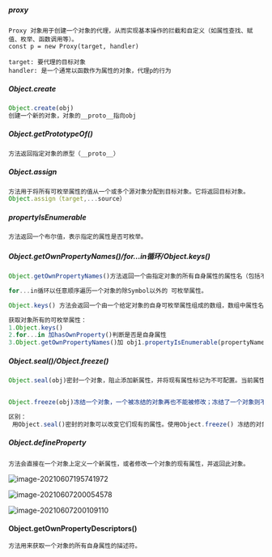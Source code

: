 ##### proxy

```
Proxy 对象用于创建一个对象的代理，从而实现基本操作的拦截和自定义（如属性查找、赋值、枚举、函数调用等）。
const p = new Proxy(target, handler)

target: 要代理的目标对象
handler: 是一个通常以函数作为属性的对象，代理p的行为
```

##### Object.create

```js
Object.create(obj)
创建一个新的对象，对象的__proto__指向obj
```

##### Object.getPrototypeOf()

```js
方法返回指定对象的原型（__proto__）
```

##### Object.assign

```js
方法用于将所有可枚举属性的值从一个或多个源对象分配到目标对象。它将返回目标对象。
Object.assign（target,...source）
```

##### propertyIsEnumerable

```js
方法返回一个布尔值，表示指定的属性是否可枚举。
```

##### Object.getOwnPropertyNames()/for...in循环/Object.keys()

```js
Object.getOwnPropertyNames()方法返回一个由指定对象的所有自身属性的属性名（包括不可枚举属性但不包括Symbol值作为名称的属性）组成的数组。

for...in循环以任意顺序遍历一个对象的除Symbol以外的 可枚举属性。

Object.keys() 方法会返回一个由一个给定对象的自身可枚举属性组成的数组，数组中属性名的排列顺序和正常循环遍历该对象时返回的顺序一致

获取对象所有的可枚举属性：
1.Object.keys()
2.for...in 加hasOwnProperty()判断是否是自身属性
3.Object.getOwnPropertyNames()加 obj1.propertyIsEnumerable(propertyName) === true来判断

```

##### Object.seal()/Object.freeze()

```js
Object.seal(obj)密封一个对象，阻止添加新属性，并将现有属性标记为不可配置。当前属性可写的话就可以改变


Object.freeze(obj)冻结一个对象，一个被冻结的对象再也不能被修改；冻结了一个对象则不能向这个对象添加新的属性，不能删除已有属性，不能修改该对象已有属性的可枚举性、可配置性、可写性，以及不能修改已有属性的值。此外，冻结一个对象后该对象的原型也不能被修改。freeze() 返回和传入的参数相同的对象。

区别：
 用Object.seal()密封的对象可以改变它们现有的属性。使用Object.freeze() 冻结的对象中现有属性是不可变的。

```

##### Object.defineProperty

```
方法会直接在一个对象上定义一个新属性，或者修改一个对象的现有属性，并返回此对象。
```

![image-20210607195741972](/Users/limengyun/md/md/image-20210607195741972.png)

![image-20210607200054578](/Users/limengyun/md/md/image-20210607200054578.png)

![image-20210607200109110](/Users/limengyun/md/md/image-20210607200109110.png)

#### Object.getOwnPropertyDescriptors()

```js
方法用来获取一个对象的所有自身属性的描述符。
```

